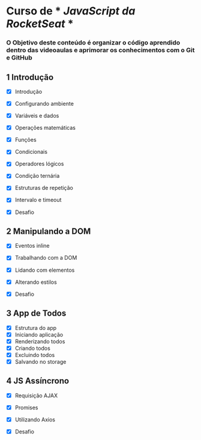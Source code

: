 # Curso de * *JavaScript da RocketSeat* *
### O Objetivo deste conteúdo é organizar o código aprendido dentro das videoaulas e aprimorar os conhecimentos com o Git e GitHub 

## 1 Introdução
- [x] Introdução
- [x] Configurando ambiente
- [x] Variáveis e dados
- [x] Operações matemáticas
- [x] Funções
- [x] Condicionais
- [x] Operadores lógicos
- [x] Condição ternária
- [x] Estruturas de repetição
- [x] Intervalo e timeout

- [x] Desafio

## 2 Manipulando a DOM
- [x] Eventos inline
- [x] Trabalhando com a DOM
- [x] Lidando com elementos
- [x] Alterando estilos

- [x] Desafio

## 3 App de Todos
- [x] Estrutura do app
- [x] Iniciando aplicação
- [x] Renderizando todos
- [x] Criando todos
- [x] Excluindo todos
- [x] Salvando no storage

## 4 JS Assíncrono
- [x] Requisição AJAX
- [x] Promises
- [x] Utilizando Axios

- [x] Desafio